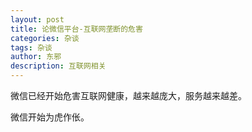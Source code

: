 ```yaml
---
layout: post
title: 论微信平台-互联网垄断的危害
categories: 杂谈
tags: 杂谈
author: 东邪
description: 互联网相关
---
```


微信已经开始危害互联网健康，越来越庞大，服务越来越差。

微信开始为虎作伥。